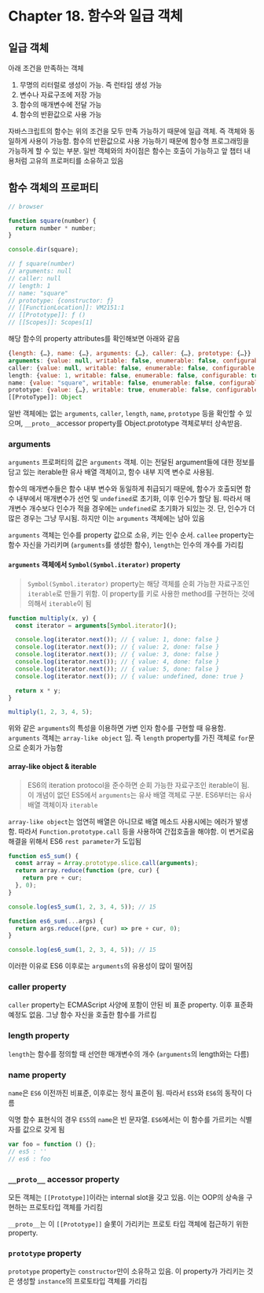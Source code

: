 # Chapter 18. 함수와 일급 객체

## 일급 객체

아래 조건을 만족하는 객체

1. 무명의 리터럴로 생성이 가능. 즉 런타임 생성 가능
2. 변수나 자료구조에 저장 가능
3. 함수의 매개변수에 전달 가능
4. 함수의 반환값으로 사용 가능

자바스크립트의 함수는 위의 조건을 모두 만족 가능하기 때문에 일급 객체. 즉 객체와 동일하게 사용이 가능함.
함수의 반환값으로 사용 가능하기 때문에 함수형 프로그래밍을 가능하게 할 수 있는 부분. 일반 객체와의 차이점은 함수는 호출이 가능하고 앞 챕터 내용처럼 고유의 프로퍼티를 소유하고 있음

## 함수 객체의 프로퍼티

```js
// browser

function square(number) {
  return number * number;
}

console.dir(square);

// ƒ square(number)
// arguments: null
// caller: null
// length: 1
// name: "square"
// prototype: {constructor: ƒ}
// [[FunctionLocation]]: VM2151:1
// [[Prototype]]: ƒ ()
// [[Scopes]]: Scopes[1]
```

해당 함수의 property attributes를 확인해보면 아래와 같음

```js
{length: {…}, name: {…}, arguments: {…}, caller: {…}, prototype: {…}}
arguments: {value: null, writable: false, enumerable: false, configurable: false}
caller: {value: null, writable: false, enumerable: false, configurable: false}
length: {value: 1, writable: false, enumerable: false, configurable: true}
name: {value: "square", writable: false, enumerable: false, configurable: true}
prototype: {value: {…}, writable: true, enumerable: false, configurable: false}
[[ProtoType]]: Object
```

일반 객체에는 없는 `arguments`, `caller`, `length`, `name`, `prototype` 등을 확인할 수 있으며, `__proto__`accessor property를 Object.prototype 객체로부터 상속받음.

### arguments

`arguments` 프로퍼티의 값은 `arguments` 객체. 이는 전달된 argument들에 대한 정보를 담고 있는 iterable한 유사 배열 객체이고, 함수 내부 지역 변수로 사용됨.

함수의 매개변수들은 함수 내부 변수와 동일하게 취급되기 때문에, 함수가 호출되면 함수 내부에서 매개변수가 선언 및 `undefined`로 초기화, 이후 인수가 할당 됨. 따라서 매개변수 개수보다 인수가 적을 경우에는 `undefined`로 초기화가 되있는 것. 단, 인수가 더 많은 경우는 그냥 무시됨. 하지만 이는 `arguments` 객체에는 남아 있음

`arguments` 객체는 인수를 property 값으로 소유, 키는 인수 순서. `callee` property는 함수 자신을 가리키며 (`arguments`를 생성한 함수), `length`는 인수의 개수를 가리킴

#### `arguments` 객체에서 `Symbol(Symbol.iterator)` property

> `Symbol(Symbol.iterator)` property는 해당 객체를 순회 가능한 자료구조인 `iterable`로 만들기 위함. 이 property를 키로 사용한 method를 구현하는 것에 의해서 `iterable`이 됨

```js
function multiply(x, y) {
  const iterator = arguments[Symbol.iterator]();

  console.log(iterator.next()); // { value: 1, done: false }
  console.log(iterator.next()); // { value: 2, done: false }
  console.log(iterator.next()); // { value: 3, done: false }
  console.log(iterator.next()); // { value: 4, done: false }
  console.log(iterator.next()); // { value: 5, done: false }
  console.log(iterator.next()); // { value: undefined, done: true }

  return x * y;
}

multiply(1, 2, 3, 4, 5);
```

위와 같은 `arguments`의 특성을 이용하면 가변 인자 함수를 구현할 때 유용함. `arguments` 객체는 `array-like object` 임. 즉 `length` property를 가진 객체로 `for`문으로 순회가 가능함

#### array-like object & iterable

> ES6의 iteration protocol을 준수하면 순회 가능한 자료구조인 iterable이 됨. 이 개념이 없던 ES5에서 `arguments`는 유사 배열 객체로 구분. ES6부터는 유사 배열 객체이자 `iterable`

`array-like object`는 엄연히 배열은 아니므로 배열 메소드 사용시에는 에러가 발생함. 따라서 `Function.prototype.call` 등을 사용하여 간접호출을 해야함. 이 번거로움 해결을 위해서 ES6 `rest parameter`가 도입됨

```js
function es5_sum() {
  const array = Array.prototype.slice.call(arguments);
  return array.reduce(function (pre, cur) {
    return pre + cur;
  }, 0);
}

console.log(es5_sum(1, 2, 3, 4, 5)); // 15

function es6_sum(...args) {
  return args.reduce((pre, cur) => pre + cur, 0);
}

console.log(es6_sum(1, 2, 3, 4, 5)); // 15
```

이러한 이유로 ES6 이후로는 `arguments`의 유용성이 많이 떨어짐

### caller property

`caller` property는 ECMAScript 사양에 포함이 안된 비 표준 property. 이후 표준화 예정도 없음. 그냥 함수 자신을 호출한 함수를 가르킴

### length property

`length`는 함수를 정의할 때 선언한 매개변수의 개수 (`arguments`의 length와는 다름)

### name property

`name`은 `ES6` 이전까진 비표준, 이후로는 정식 표준이 됨. 따라서 `ES5`와 `ES6`의 동작이 다름

익명 함수 표현식의 경우 `ES5`의 `name`은 빈 문자열. `ES6`에서는 이 함수를 가르키는 식별자를 값으로 갖게 됨

```js
var foo = function () {};
// es5 : ''
// es6 : foo
```

### `__proto__` accessor property

모든 객체는 `[[Prototype]]`이라는 internal slot을 갖고 있음. 이는 OOP의 상속을 구현하는 프로토타입 객체를 가리킴

`__proto__`는 이 `[[Prototype]]` 슬롯이 가리키는 프로토 타입 객체에 접근하기 위한 property.

### `prototype` property

`prototype` property는 `constructor`만이 소유하고 있음. 이 property가 가리키는 것은 생성할 `instance`의 프로토타입 객체를 가리킴

